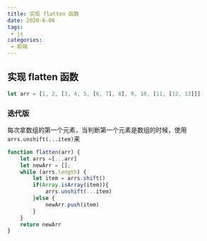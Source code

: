 ```yaml
---
title: 实现 flatten 函数
date: 2020-6-06
tags:
 - js
categories:
 - 前端
---
```




## 实现 flatten 函数
```js
let arr = [1, 2, [3, 4, 5, [6, 7], 8], 9, 10, [11, [12, 13]]]
```

### 迭代版
每次拿数组的第一个元素，当判断第一个元素是数组的时候，使用`arrs.unshift(...item)`来
```js
function flatten(arr) {
    let arrs =[...arr]
    let newArr = [];
    while (arrs.length) {
        let item = arrs.shift()
        if(Array.isArray(item)){
            arrs.unshift(...item)   
        }else {
            newArr.push(item)
        }
    }
    return newArr
}
```